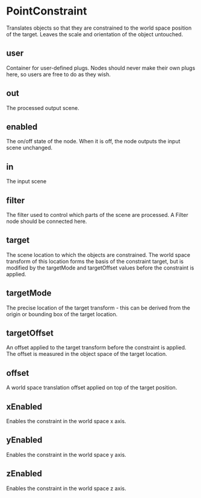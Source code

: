 # PointConstraint

Translates objects so that they are constrained to
the world space position of the target. Leaves the
scale and orientation of the object untouched.

## user 

 Container for user-defined plugs. Nodes
should never make their own plugs here,
so users are free to do as they wish. 

## out 

 The processed output scene. 

## enabled 

 The on/off state of the node. When it is off, the node outputs the input scene unchanged. 

## in 

 The input scene 

## filter 

 The filter used to control which parts of the scene are
processed. A Filter node should be connected here. 

## target 

 The scene location to which the objects are constrained.
The world space transform of this location forms the basis
of the constraint target, but is modified by the targetMode
and targetOffset values before the constraint is applied. 

## targetMode 

 The precise location of the target transform - this can be
derived from the origin or bounding box of the target location. 

## targetOffset 

 An offset applied to the target transform before the constraint
is applied. The offset is measured in the object space of the
target location. 

## offset 

 A world space translation offset applied on top
of the target position. 

## xEnabled 

 Enables the constraint in the world space x axis. 

## yEnabled 

 Enables the constraint in the world space y axis. 

## zEnabled 

 Enables the constraint in the world space z axis. 

